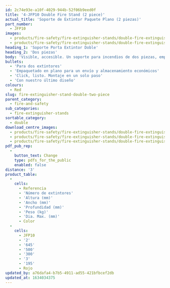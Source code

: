 ```yaml
---
id: 2c74e93e-a10f-4029-944b-52f06b9eed0f
title: '4-JFP10 Double Fire Stand (2 piece)'
actual_title: 'Soporte de Extintor Paquete Plano (2 piezas)'
part_number:
  - JFP10
images:
  - products/fire-safety/fire-extinguisher-stands/double-fire-extinguisher-stands/jfp10/images-lr/Product_Image_776x776_(518x518_focus_area)-JFP10_01.jpg
  - products/fire-safety/fire-extinguisher-stands/double-fire-extinguisher-stands/jfp10/images-lr/Product_Image_776x776_(518x518_focus_area)-JFP10_02.jpg
heading_1: 'Soporte Porta Extintor Doble'
heading_2: 'Dos piezas'
body: 'Visible, accesible. Un soporte para incendios de dos piezas, empaquetado en plano, para dos extintores. Con nuestro último diseño.'
bullets:
  - 'Para dos extintores'
  - 'Empaquetado en plano para un envío y almacenamiento económicos'
  - 'Click, listo. Montaje en un solo paso'
  - 'Con nuestro último diseño'
colours:
  - Red
slug: fire-extinguisher-stand-double-two-piece
parent_category:
  - fire-and-safety
sub_categories:
  - fire-extinguisher-stands
sortable_category:
  - double
download_centre_images:
  - products/fire-safety/fire-extinguisher-stands/double-fire-extinguisher-stands/jfp10/images-hr/JFP10_01.jpg
  - products/fire-safety/fire-extinguisher-stands/double-fire-extinguisher-stands/jfp10/images-hr/JFP10_02.jpg
  - products/fire-safety/fire-extinguisher-stands/double-fire-extinguisher-stands/jfp10/images-hr/JFP10_03.jpg
pdf_pub_rep:
  -
    button_text: Change
    type: pdfs_for_the_public
    enabled: false
distance: '3'
product_table:
  -
    cells:
      - Referencia
      - 'Número de extintores'
      - 'Altura (mm)'
      - 'Ancho (mm)'
      - 'Profundidad (mm)'
      - 'Peso (kg)'
      - 'Dia. Max. (mm)'
      - Color
  -
    cells:
      - JFP10
      - '2'
      - '645'
      - '500'
      - '300'
      - '3'
      - '195'
      - Rojo
updated_by: a76dafa4-b7b5-4911-ad55-421bfbcef2db
updated_at: 1634034375
---
```

